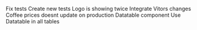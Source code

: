 
Fix tests
Create new tests
Logo is showing twice
Integrate Vitors changes
Coffee prices doesnt update on production
Datatable component
Use Datatable in all tables
